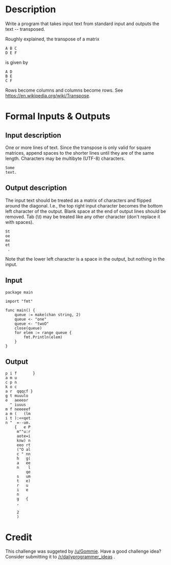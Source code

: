 # Description

Write a program that takes input text from standard input and outputs the text
-- transposed.

Roughly explained, the transpose of a matrix

    
    
    A B C
    D E F
    

is given by

    
    
    A D
    B E
    C F
    

Rows become columns and columns become rows. See
<https://en.wikipedia.org/wiki/Transpose>.

# Formal Inputs &amp; Outputs

## Input description

One or more lines of text. Since the transpose is only valid for square
matrices, append spaces to the shorter lines until they are of the same
length. Characters may be multibyte (UTF-8) characters.

    
    
    Some
    text.
    

## Output description

The input text should be treated as a matrix of characters and flipped around
the diagonal. I.e., the top right input character becomes the bottom left
character of the output. Blank space at the end of output lines should be
removed. Tab (\t) may be treated like any other character (don't replace it
with spaces).

    
    
    St
    oe
    mx
    et
     .
    

Note that the lower left character is a space in the output, but nothing in
the input.

## Input

    
    
    package main
    
    import "fmt"
    
    func main() {
        queue := make(chan string, 2)
        queue <- "one"
        queue <- "twoO"
        close(queue)
        for elem := range queue {
            fmt.Println(elem)
        }
    }
    

## Output

    
    
    p i f       }
    a m u
    c p n
    k o c
    a r  qqqcf }
    g t muuulo
    e   aeeeor
      " iuuus
    m f neeeeef
    a m (   (lm
    i t ):<<qet
    n "  =--um.
        {   e P
         m""u:r
         aote=i
         knw) n
         eeo rt
         ("O al
         c " nn
         h   g(
         a   ee
         n    l
             qe
         s   um
         t   e)
         r   u
         i   e
         n
         g   {
         ,
    
         2
         )
    

# Credit

This challenge was suggeted by [/u/Gommie](/u/Gommie). Have a good challenge
idea? Consider submitting it to
[/r/dailyprogrammer_ideas](/r/dailyprogrammer_ideas) .

